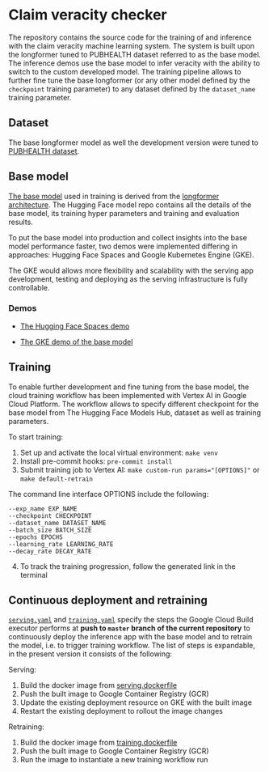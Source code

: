 # Claim veracity checker

The repository contains the source code for the training of and inference with the claim veracity machine learning system. The system is built upon the longformer tuned to PUBHEALTH dataset referred to as the base model. The inference demos use the base model to infer veracity with the ability to switch to the custom developed model. The training pipeline allows to further fine tune the base longformer (or any other model defined by the `checkpoint` training parameter) to any dataset defined by the `dataset_name` training parameter.

## Dataset

The base longformer model as well the development version were tuned to [PUBHEALTH dataset](https://huggingface.co/datasets/health_fact).

## Base model

[The base model](https://huggingface.co/nbroad/longformer-base-health-fact) used in training is derived from the [longformer architecture](https://arxiv.org/abs/2004.05150). The Hugging Face model repo contains all the details of the base model, its training hyper parameters and training and evaluation results.

To put the base model into production and collect insights into the base model performance faster, two demos were implemented differing in approaches: Hugging Face Spaces and Google Kubernetes Engine (GKE).

The GKE would allows more flexibility and scalability with the serving app development, testing and deploying as the serving infrastructure is fully controllable.

### Demos

- [The Hugging Face Spaces demo](https://huggingface.co/spaces/ivanokhotnikov/longformer-base-health-fact)

- [The GKE demo of the base model](http://130.211.14.19)

## Training

To enable further development and fine tuning from the base model, the cloud training workflow has been implemented with Vertex AI in Google Cloud Platform. The workflow allows to specify different checkpoint for the base model from The Hugging Face Models Hub, dataset as well as training parameters.

To start training:
1. Set up and activate the local virtual environment: `make venv`
2. Install pre-commit hooks: `pre-commit install`
3. Submit training job to Vertex AI: `make custom-run params="[OPTIONS]"` or `make default-retrain`

The command line interface OPTIONS include the following:

    --exp_name EXP_NAME
    --checkpoint CHECKPOINT
    --dataset_name DATASET_NAME
    --batch_size BATCH_SIZE
    --epochs EPOCHS
    --learning_rate LEARNING_RATE
    --decay_rate DECAY_RATE

4. To track the training progression, follow the generated link in the terminal

## Continuous deployment and retraining

[`serving.yaml`](serving.yaml) and [`training.yaml`](training.yaml) specify the steps the Google Cloud Build executor performs at **push to `master` branch of the current repository** to continuously deploy the inference app with the base model and to retrain the model, i.e. to trigger training workflow. The list of steps is expandable, in the present version it consists of the following:

Serving:

1. Build the docker image from [serving.dockerfile](serving.dockerfile)
2. Push the built image to Google Container Registry (GCR)
3. Update the existing deployment resource on GKE with the built image
4. Restart the existing deployment to rollout the image changes

Retraining:

1. Build the docker image from [training.dockerfile](training.dockerfile)
2. Push the built image to Google Container Registry (GCR)
3. Run the image to instantiate a new training workflow run
